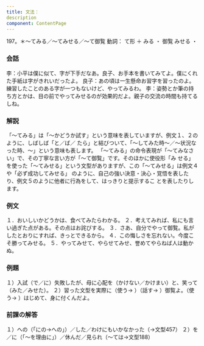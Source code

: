 ```yaml
---
title: 文法：
description
component: ContentPage
---
```



197。＊～てみる／～てみせる／～て御覧
動詞： て形 ＋ みる ・
御覧 みせる ・
### 会話
李：小平は僕に似て、字が下手だなあ。良子、お手本を書いてみてよ。僕にくれた手紙は字がきれいだったよ。 良子：あの頃は一生懸命お習字を習ったのよ。練習したことのある字が一つもないけど、やってみるわ。
李：姿勢とか筆の持ち方とかは、目の前でやってみせるのが効果的だよ。親子の交流の時間も持てるしね。
### 解説
「～てみる」は「～かどうか試す」という意味を表していますが、例文１、２のように、しばしば「と／ば／ たら」と結びついて、「～してみた時～／～状況なった時、～」という意味も表します。 「～てみる」の命令表現が「～てみなさい」で、その丁寧な言い方が「～て御覧」です。そのほかに使役形「み せる」を使った「～てみせる」という文型がありますが、この「～てみせる」は例文４や「必ず成功してみせる」 のように、自己の強い決意・決心・覚悟を表したり、例文５のように他者に行為をして、はっきりと提示するこ とを表したりします。
### 例文
１．おいしいかどうかは、食べてみたらわかる。
２．考えてみれば、私にも言い過ぎた点がある。その点はお詫びする。
３．さあ、自分でやって御覧。私がしたとおりにすれば、きっとできるから。
４．この悔しさを忘れない。今度こそ勝ってみせる。
５．やってみせて、やらせてみせ、誉めてやらねば人は動かぬ。
### 例題
１）入試（で／に）失敗したが、母に心配を（かけない／かけまい）と、笑って（みた／みせた）。
２）習った文型を実際に（使う→ ）（話す→ ）御覧よ。（使う→ ）はじめて、身に付くんだよ。
### 前課の解答
１）への（「にの→への」）／した／わけにもいかなかった（→文型457）
２）を／に（「～を理由に」）／休んだ／見られ（～ては→文型188）
